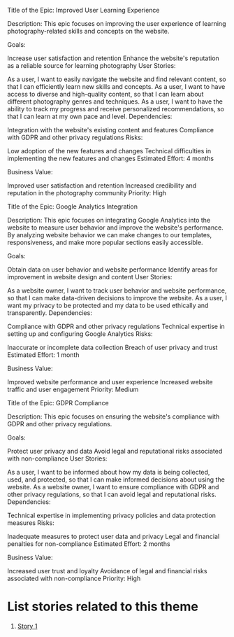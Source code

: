 Title of the Epic: Improved User Learning Experience

Description: This epic focuses on improving the user experience of learning photography-related skills and concepts on the website.

Goals:

Increase user satisfaction and retention
Enhance the website's reputation as a reliable source for learning photography
User Stories:

As a user, I want to easily navigate the website and find relevant content, so that I can efficiently learn new skills and concepts.
As a user, I want to have access to diverse and high-quality content, so that I can learn about different photography genres and techniques.
As a user, I want to have the ability to track my progress and receive personalized recommendations, so that I can learn at my own pace and level.
Dependencies:

Integration with the website's existing content and features
Compliance with GDPR and other privacy regulations
Risks:

Low adoption of the new features and changes
Technical difficulties in implementing the new features and changes
Estimated Effort: 4 months

Business Value:

Improved user satisfaction and retention
Increased credibility and reputation in the photography community
Priority: High

Title of the Epic: Google Analytics Integration

Description: This epic focuses on integrating Google Analytics into the website to measure user behavior and improve the website's performance. By analyzing website behavior we can make changes to our templates, responsiveness, and make more popular sections easily accessible.

Goals:

Obtain data on user behavior and website performance
Identify areas for improvement in website design and content
User Stories:

As a website owner, I want to track user behavior and website performance, so that I can make data-driven decisions to improve the website.
As a user, I want my privacy to be protected and my data to be used ethically and transparently.
Dependencies:

Compliance with GDPR and other privacy regulations
Technical expertise in setting up and configuring Google Analytics
Risks:

Inaccurate or incomplete data collection
Breach of user privacy and trust
Estimated Effort: 1 month

Business Value:

Improved website performance and user experience
Increased website traffic and user engagement
Priority: Medium

Title of the Epic: GDPR Compliance

Description: This epic focuses on ensuring the website's compliance with GDPR and other privacy regulations.

Goals:

Protect user privacy and data
Avoid legal and reputational risks associated with non-compliance
User Stories:

As a user, I want to be informed about how my data is being collected, used, and protected, so that I can make informed decisions about using the website.
As a website owner, I want to ensure compliance with GDPR and other privacy regulations, so that I can avoid legal and reputational risks.
Dependencies:

Technical expertise in implementing privacy policies and data protection measures
Risks:

Inadequate measures to protect user data and privacy
Legal and financial penalties for non-compliance
Estimated Effort: 2 months

Business Value:

Increased user trust and loyalty
Avoidance of legal and financial risks associated with non-compliance
Priority: High

# List stories related to this theme
1. [Story 1](documentation/templates/theme/initiatives/epics/stories/story_template.md)
